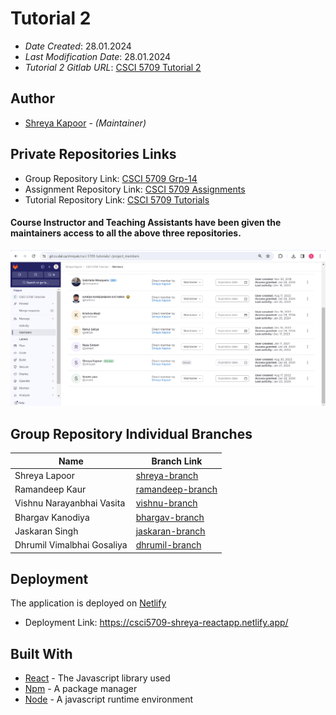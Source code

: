 # Tutorial 2

* *Date Created*: 28.01.2024
* *Last Modification Date*: 28.01.2024
* *Tutorial 2 Gitlab URL*: [
CSCI 5709 Tutorial 2](https://git.cs.dal.ca/shreyak/csci-5709-tutorials/-/tree/main/tutorial2?ref_type=heads)



## Author

* [Shreya Kapoor](sh820878@dal.ca) - *(Maintainer)*

## Private Repositories Links

* Group Repository Link: [
CSCI 5709 Grp-14](https://git.cs.dal.ca/gosaliya/CSCI-5709-Grp-14)
* Assignment Repository Link: [
CSCI 5709 Assignments
](https://git.cs.dal.ca/shreyak/csci-5709-assignments)
* Tutorial Repository Link: [
CSCI 5709 Tutorials](https://git.cs.dal.ca/shreyak/csci-5709-tutorials)

#### Course Instructor and Teaching Assistants have been given the maintainers access to all the above three repositories.
![Alt text](image.png)

## Group Repository Individual Branches
| Name           | Branch Link                           |
| -------------- | ------------------------------------- |
| Shreya Lapoor       | [shreya-branch](https://git.cs.dal.ca/gosaliya/CSCI-5709-Grp-14/-/tree/shreya-kapoor?ref_type=heads)       |
| Ramandeep Kaur     | [ramandeep-branch](https://git.cs.dal.ca/gosaliya/CSCI-5709-Grp-14/-/tree/feature-ramandeepkaur?ref_type=heads)       |
| Vishnu Narayanbhai Vasita   | [vishnu-branch](https://git.cs.dal.ca/gosaliya/CSCI-5709-Grp-14/-/tree/vishnu?ref_type=heads)       |
| Bhargav Kanodiya  | [bhargav-branch](https://git.cs.dal.ca/gosaliya/CSCI-5709-Grp-14/-/tree/Bhargav-Kanodiya?ref_type=heads)       |
| Jaskaran Singh   | [jaskaran-branch](https://git.cs.dal.ca/gosaliya/CSCI-5709-Grp-14/-/tree/jaskaran-singh?ref_type=heads)       |
| Dhrumil Vimalbhai Gosaliya   | [dhrumil-branch](https://git.cs.dal.ca/gosaliya/CSCI-5709-Grp-14/-/tree/dhrumil-gosaliya?ref_type=heads)       |


## Deployment

The application is deployed on [Netlify](https://app.netlify.com/sites/csci5709-shreya-reactapp/deploys)

* Deployment Link: https://csci5709-shreya-reactapp.netlify.app/

## Built With


* [React](https://legacy.reactjs.org/docs/getting-started.html) - The Javascript library used
* [Npm](https://docs.npmjs.com/) - A package manager
* [Node](https://nodejs.org/docs/latest/api/) - A javascript runtime environment

